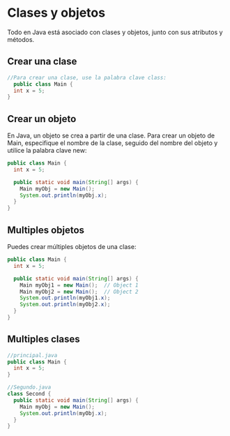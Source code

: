 # Clases y objetos
Todo en Java está asociado con clases y objetos, junto con sus atributos y métodos.

## Crear una clase
```java
//Para crear una clase, use la palabra clave class:
  public class Main {
  int x = 5;
}
```

## Crear un objeto
En Java, un objeto se crea a partir de una clase.
Para crear un objeto de Main, especifique el nombre de la clase, seguido del nombre del objeto y utilice la palabra clave new:

```java
public class Main {
  int x = 5;

  public static void main(String[] args) {
    Main myObj = new Main();
    System.out.println(myObj.x);
  }
}
```
## Multiples objetos
Puedes crear múltiples objetos de una clase:

```java
public class Main {
  int x = 5;

  public static void main(String[] args) {
    Main myObj1 = new Main();  // Object 1
    Main myObj2 = new Main();  // Object 2
    System.out.println(myObj1.x);
    System.out.println(myObj2.x);
  }
}
```

## Multiples clases

```java
//principal.java
public class Main {
  int x = 5;
}

//Segundo.java
class Second {
  public static void main(String[] args) {
    Main myObj = new Main();
    System.out.println(myObj.x);
  }
}
```